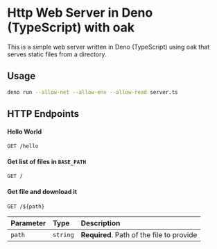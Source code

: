 # Http Web Server in Deno (TypeScript) with oak

This is a simple web server written in Deno (TypeScript) using oak that serves
static files from a directory.

## Usage

```bash
deno run --allow-net --allow-env --allow-read server.ts
```

## HTTP Endpoints

#### Hello World

```http
GET /hello
```

#### Get list of files in `BASE_PATH`

```http
GET /
```

#### Get file and download it

```http
GET /${path}
```

| Parameter | Type     | Description                               |
| :-------- | :------- | :---------------------------------------- |
| `path`    | `string` | **Required**. Path of the file to provide |
